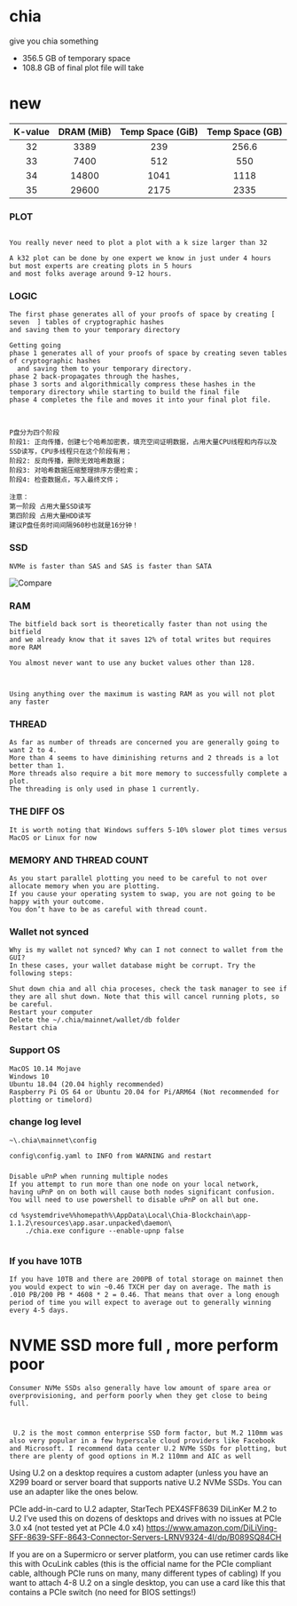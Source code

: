 # chia
give you chia something 




- 356.5 GB of temporary space
- 108.8 GB of final plot file will take 



# new


| K-value	| DRAM (MiB)| Temp Space (GiB) | Temp Space (GB)|
| :------: | :------: | :------: | :------: |
| 32 | 3389 | 239 | 256.6 |
| 33 | 7400  | 512 | 550 |
| 34 | 14800 | 1041 | 1118 |
| 35 | 29600 | 2175 | 2335 |


### PLOT

```

You really never need to plot a plot with a k size larger than 32

A k32 plot can be done by one expert we know in just under 4 hours 
but most experts are creating plots in 5 hours 
and most folks average around 9-12 hours.

```

### LOGIC
```
The first phase generates all of your proofs of space by creating [  seven  ] tables of cryptographic hashes 
and saving them to your temporary directory

Getting going
phase 1 generates all of your proofs of space by creating seven tables of cryptographic hashes
  and saving them to your temporary directory. 
phase 2 back-propagates through the hashes,
phase 3 sorts and algorithmically compress these hashes in the temporary directory while starting to build the final file 
phase 4 completes the file and moves it into your final plot file.



P盘分为四个阶段
阶段1: 正向传播，创建七个哈希加密表，填充空间证明数据，占用大量CPU线程和内存以及SSD读写，CPU多线程只在这个阶段有用；
阶段2: 反向传播，删除无效哈希数据；
阶段3: 对哈希数据压缩整理排序方便检索；
阶段4: 检查数据点，写入最终文件；

注意：
第一阶段 占用大量SSD读写
第四阶段 占用大量HDD读写
建议P盘任务时间间隔960秒也就是16分钟！

```

### SSD
```
NVMe is faster than SAS and SAS is faster than SATA

```
![Compare](http://www.lubaoqiang.com/img/chia_20210430162131.jpg)



### RAM
```
The bitfield back sort is theoretically faster than not using the bitfield 
and we already know that it saves 12% of total writes but requires more RAM

You almost never want to use any bucket values other than 128.



Using anything over the maximum is wasting RAM as you will not plot any faster

```


### THREAD
```
As far as number of threads are concerned you are generally going to want 2 to 4. 
More than 4 seems to have diminishing returns and 2 threads is a lot better than 1. 
More threads also require a bit more memory to successfully complete a plot. 
The threading is only used in phase 1 currently.

```


### THE DIFF OS
```
It is worth noting that Windows suffers 5-10% slower plot times versus MacOS or Linux for now   

```


### MEMORY AND THREAD COUNT
```
As you start parallel plotting you need to be careful to not over allocate memory when you are plotting. 
If you cause your operating system to swap, you are not going to be happy with your outcome. 
You don’t have to be as careful with thread count.
```

### Wallet not synced
```
Why is my wallet not synced? Why can I not connect to wallet from the GUI?
In these cases, your wallet database might be corrupt. Try the following steps:

Shut down chia and all chia proceses, check the task manager to see if they are all shut down. Note that this will cancel running plots, so be careful.
Restart your computer
Delete the ~/.chia/mainnet/wallet/db folder
Restart chia
```

### Support OS

```
MacOS 10.14 Mojave
Windows 10
Ubuntu 18.04 (20.04 highly recommended)
Raspberry Pi OS 64 or Ubuntu 20.04 for Pi/ARM64 (Not recommended for plotting or timelord)
```



### change log level
```
~\.chia\mainnet\config

config\config.yaml to INFO from WARNING and restart

```



###
```
Disable uPnP when running multiple nodes
If you attempt to run more than one node on your local network, 
having uPnP on on both will cause both nodes significant confusion. 
You will need to use powershell to disable uPnP on all but one.

cd %systemdrive%%homepath%\AppData\Local\Chia-Blockchain\app-1.1.2\resources\app.asar.unpacked\daemon\
    ./chia.exe configure --enable-upnp false


```



###  If you have 10TB

```
If you have 10TB and there are 200PB of total storage on mainnet then you would expect to win ~0.46 TXCH per day on average. The math is .010 PB/200 PB * 4608 * 2 = 0.46. That means that over a long enough period of time you will expect to average out to generally winning every 4-5 days.
```


# NVME SSD     more full , more perform poor

```
Consumer NVMe SSDs also generally have low amount of spare area or overprovisioning, and perform poorly when they get close to being full. 
```

#
```
 U.2 is the most common enterprise SSD form factor, but M.2 110mm was also very popular in a few hyperscale cloud providers like Facebook and Microsoft. I recommend data center U.2 NVMe SSDs for plotting, but there are plenty of good options in M.2 110mm and AIC as well
```


Using U.2 on a desktop requires a custom adapter (unless you have an X299 board or server board that supports native U.2 NVMe SSDs. You can use an adapter like the ones below.

PCIe add-in-card to U.2 adapter, StarTech PEX4SFF8639
DiLinKer M.2 to U.2 I’ve used this on dozens of desktops and drives with no issues at PCIe 3.0 x4 (not tested yet at PCIe 4.0 x4)
https://www.amazon.com/DiLiVing-SFF-8639-SFF-8643-Connector-Servers-LRNV9324-4I/dp/B089SQ84CH

If you are on a Supermicro or server platform, you can use retimer cards like this with OcuLink cables (this is the official name for the PCIe compliant cable, although PCIe runs on many, many different types of cabling)
If you want to attach 4-8 U.2 on a single desktop, you can use a card like this that contains a PCIe switch (no need for BIOS settings!)
